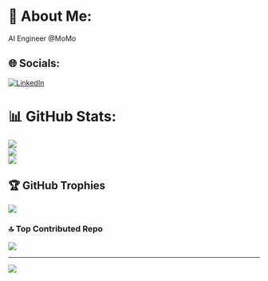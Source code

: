 # 💫 About Me:
AI Engineer @MoMo


## 🌐 Socials:
[![LinkedIn](https://img.shields.io/badge/LinkedIn-%230077B5.svg?logo=linkedin&logoColor=white)](https://linkedin.com/in/https://www.linkedin.com/in/hieu-ngo-500818174/) 
# 📊 GitHub Stats:
![](https://github-readme-stats.vercel.app/api?username=AndrewNgo-ini&theme=dark&hide_border=false&include_all_commits=true&count_private=false)<br/>
![](https://github-readme-streak-stats.herokuapp.com/?user=AndrewNgo-ini&theme=dark&hide_border=false)<br/>
![](https://github-readme-stats.vercel.app/api/top-langs/?username=AndrewNgo-ini&theme=dark&hide_border=false&include_all_commits=true&count_private=false&layout=compact)

## 🏆 GitHub Trophies
![](https://github-profile-trophy.vercel.app/?username=AndrewNgo-ini&theme=radical&no-frame=false&no-bg=true&margin-w=4)

### 🔝 Top Contributed Repo
![](https://github-contributor-stats.vercel.app/api?username=AndrewNgo-ini&limit=5&theme=dark&combine_all_yearly_contributions=true)

---
[![](https://visitcount.itsvg.in/api?id=AndrewNgo-ini&icon=0&color=0)](https://visitcount.itsvg.in)

<!-- Proudly created with GPRM ( https://gprm.itsvg.in ) -->
